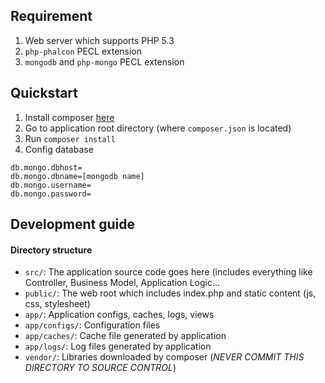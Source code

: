 ## Requirement

1. Web server which supports PHP 5.3
2. `php-phalcon` PECL extension
3. `mongodb` and `php-mongo` PECL extension

## Quickstart 

1. Install composer [here](https://getcomposer.org)
2. Go to application root directory (where `composer.json` is located)
3. Run `composer install`
4. Config database 
```
db.mongo.dbhost=
db.mongo.dbname=[mongodb name]
db.mongo.username=
db.mongo.password=
```

## Development guide

#### Directory structure

+ `src/`: The application source code goes here (includes everything like Controller, Business Model, Application Logic...
+ `public/`: The web root which includes index.php and static content (js, css, stylesheet)
+ `app/`: Application configs, caches, logs, views
+ `app/configs/`: Configuration files
+ `app/caches/`: Cache file generated by application
+ `app/logs/`: Log files generated by application
+ `vendor/`: Libraries downloaded by composer (*NEVER COMMIT THIS DIRECTORY TO SOURCE CONTROL*)





